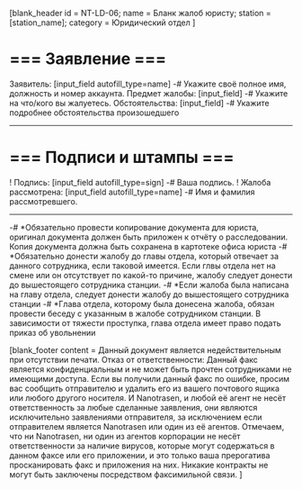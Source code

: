 [blank_header
id = NT-LD-06;
name = Бланк жалоб юристу;
station = [station_name];
category = Юридический отдел
]

# === Заявление ===

Заявитель: [input_field autofill_type=name]
-# Укажите своё полное имя, должность и номер аккаунта.
Предмет жалобы: [input_field]
-# Укажите на что/кого вы жалуетесь.
Обстоятельства: [input_field]
-# Укажите подробнее обстоятельства произошедшего

---

# === Подписи и штампы ===

! Подпись: [input_field autofill_type=sign]
-# Ваша подпись.
! Жалоба рассмотрена: [input_field autofill_type=name]
-# Имя и фамилия рассмотревшего.

---

-# *Обязательно провести копирование документа для юриста, оригинал документа должен быть приложен к отчёту о расследовании. Копия документа должна быть сохранена в картотеке офиса юриста
-# *Обязательно донести жалобу до главы отдела, который отвечает за данного сотрудника, если таковой имеется. Если глвы отдела нет на смене или он отсутствует по какой-то причине, жалобу следует донести до вышестоящего сотрудника станции.
-# *Если жалоба была написана на главу отдела, следует донести жалобу до вышестоящего сотрудника станции
-# *Глава отдела, которому была донесена жалоба, обязан провести беседу с указанным в жалобе сотрудником станции. В зависимости от тяжести проступка, глава отдела имеет право подать приказ об увольнении

[blank_footer
content = Данный документ является недействительным при отсутствии печати.
Отказ от ответственности: Данный факс является конфиденциальным и не может быть прочтен сотрудниками не имеющими доступа. Если вы получили данный факс по ошибке, просим вас сообщить отправителю и удалить его из вашего почтового ящика или любого другого носителя. И Nanotrasen, и любой её агент не несёт ответственность за любые сделанные заявления, они являются исключительно заявлениями отправителя, за исключением если отправителем является Nanotrasen или один из её агентов. Отмечаем, что ни Nanotrasen, ни один из агентов корпорации не несёт ответственности за наличие вирусов, которые могут содержаться в данном факсе или его приложении, и это только ваша прерогатива просканировать факс и приложения на них. Никакие контракты не могут быть заключены посредством факсимильной связи.
]
